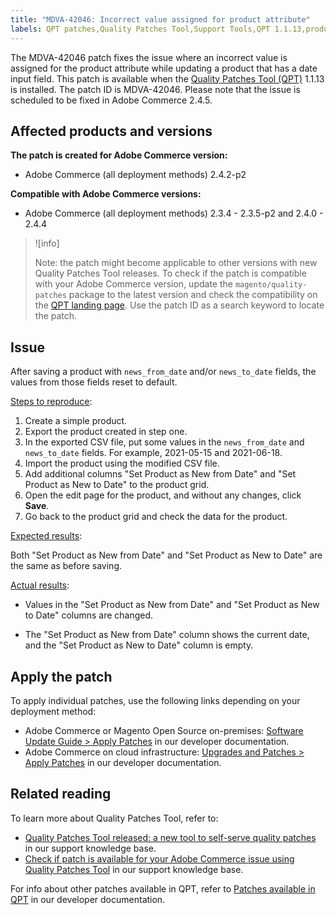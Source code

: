 ```yaml
---
title: "MDVA-42046: Incorrect value assigned for product attribute"
labels: QPT patches,Quality Patches Tool,Support Tools,QPT 1.1.13,product attribute,news from date,news to date,Magento,Adobe Commerce,cloud infrastructure,on-premises,2.3.4,2.3.4-p2,2.3.5,2.3.5-p1,2.3.5-p2,2.4.0,2.4.0-p1,2.4.1,2.4.1-p1,2.4.2,2.4.2-p1,2.4.2-p2,2.4.3,2.4.3-p1,2.4.4
---
```


The MDVA-42046 patch fixes the issue where an incorrect value is assigned for the product attribute while updating a product that has a date input field. This patch is available when the [Quality Patches Tool (QPT)](https://support.magento.com/hc/en-us/articles/360047139492) 1.1.13 is installed. The patch ID is MDVA-42046. Please note that the issue is scheduled to be fixed in Adobe Commerce 2.4.5.

## Affected products and versions

**The patch is created for Adobe Commerce version:**

* Adobe Commerce (all deployment methods) 2.4.2-p2

**Compatible with Adobe Commerce versions:**

* Adobe Commerce (all deployment methods) 2.3.4 - 2.3.5-p2 and 2.4.0 - 2.4.4

>![info]
>
>Note: the patch might become applicable to other versions with new Quality Patches Tool releases. To check if the patch is compatible with your Adobe Commerce version, update the `magento/quality-patches` package to the latest version and check the compatibility on the [QPT landing page](https://devdocs.magento.com/quality-patches/tool.html#patch-grid). Use the patch ID as a search keyword to locate the patch.

## Issue

After saving a product with `news_from_date` and/or `news_to_date` fields, the values from those fields reset to default.

<ins>Steps to reproduce</ins>:

1. Create a simple product.
1. Export the product created in step one.
1. In the exported CSV file, put some values in the `news_from_date` and `news_to_date` fields. For example, 2021-05-15 and 2021-06-18.
1. Import the product using the modified CSV file.
1. Add additional columns "Set Product as New from Date" and "Set Product as New to Date" to the product grid.
1. Open the edit page for the product, and without any changes, click **Save**.
1. Go back to the product grid and check the data for the product.

<ins>Expected results</ins>:

Both "Set Product as New from Date" and "Set Product as New to Date" are the same as before saving.

<ins>Actual results</ins>:

* Values in the "Set Product as New from Date" and "Set Product as New to Date" columns are changed.

* The "Set Product as New from Date" column shows the current date, and the "Set Product as New to Date" column is empty.

## Apply the patch

To apply individual patches, use the following links depending on your deployment method:

* Adobe Commerce or Magento Open Source on-premises: [Software Update Guide > Apply Patches](https://devdocs.magento.com/guides/v2.4/comp-mgr/patching/mqp.html) in our developer documentation.
* Adobe Commerce on cloud infrastructure: [Upgrades and Patches > Apply Patches](https://devdocs.magento.com/cloud/project/project-patch.html) in our developer documentation.

## Related reading

To learn more about Quality Patches Tool, refer to:

* [Quality Patches Tool released: a new tool to self-serve quality patches](https://support.magento.com/hc/en-us/articles/360047139492) in our support knowledge base.
* [Check if patch is available for your Adobe Commerce issue using Quality Patches Tool](https://support.magento.com/hc/en-us/articles/360047125252) in our support knowledge base.

For info about other patches available in QPT, refer to [Patches available in QPT](https://devdocs.magento.com/quality-patches/tool.html#patch-grid) in our developer documentation.
